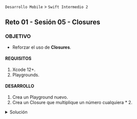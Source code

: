 `Desarrollo Mobile` > `Swift Intermedio 2`

## Reto 01 - Sesión 05 -	Closures

### OBJETIVO 

- Reforzar el uso de **Closures**.

#### REQUISITOS 

1. Xcode 12+.
2. Playgrounds.

#### DESARROLLO

1. Crea un Playground nuevo.
2. Crea un Closure que multiplique un número cualquiera * 2.

<details>
	<summary>Solución</summary>
	<p> Se escribe esta variable dentro del playground </p>

```
let integerMultiplier = {
  $0 * 2
}

let number = integerMultiplier(10)
print(number) // imprime 20
```
